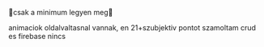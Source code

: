 🙏csak a minimum legyen meg🙏

animaciok oldalvaltasnal vannak, en 21+szubjektiv pontot szamoltam
crud es firebase nincs
